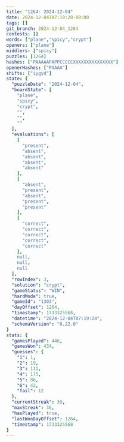 ```yaml
---
title: "1264: 2024-12-04"
date: 2024-12-04T07:19:28-08:00
tags: []
git_branch: 2024-12-04_1264
contests: []
words: ["plane","spicy","crypt"]
openers: ["plane"]
middlers: ["spicy"]
puzzles: [1264]
hashes: ["PAAAAAPAPPCCCCCXXXXXXXXXXXXXXX"]
openerHashes: ["PAAAA"]
shifts: ["iygyd"]
state: {
  "puzzleDate": "2024-12-04",
  "boardState": [
    "plane",
    "spicy",
    "crypt",
    "",
    "",
    ""
  ],
  "evaluations": [
    [
      "present",
      "absent",
      "absent",
      "absent",
      "absent"
    ],
    [
      "absent",
      "present",
      "absent",
      "present",
      "present"
    ],
    [
      "correct",
      "correct",
      "correct",
      "correct",
      "correct"
    ],
    null,
    null,
    null
  ],
  "rowIndex": 3,
  "solution": "crypt",
  "gameStatus": "WIN",
  "hardMode": true,
  "gameId": "1303",
  "dayOffset": 1264,
  "timestamp": 1733325568,
  "datetime": "2024-12-04T07:19:28",
  "schemaVersion": "0.22.0"
}
stats: {
  "gamesPlayed": 446,
  "gamesWon": 434,
  "guesses": {
    "1": 1,
    "2": 19,
    "3": 111,
    "4": 175,
    "5": 86,
    "6": 42,
    "fail": 12
  },
  "currentStreak": 30,
  "maxStreak": 36,
  "hasPlayed": true,
  "lastWonDayOffset": 1264,
  "timestamp": 1733325568
}
---
```

<!-- more -->
